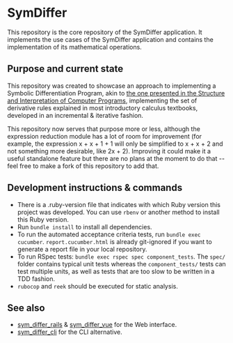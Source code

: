 # SymDiffer
This repository is the core repository of the SymDiffer application. It implements the use cases of the SymDiffer
application and contains the implementation of its mathematical operations.

## Purpose and current state
This repository was created to showcase an approach to implementing a Symbolic Differentiation Program, akin to [the one
presented in the Structure and Interpretation of Computer Programs](https://mitp-content-server.mit.edu/books/content/sectbyfn/books_pres_0/6515/sicp.zip/full-text/book/book-Z-H-16.html#%_sec_2.3.2),
implementing the set of derivative rules explained in most introductory calculus textbooks, developed in an incremental
& iterative fashion.

This repository now serves that purpose more or less, although the expression reduction module has a lot of room for
improvement (for example, the expression x + x + 1 + 1 will only be simplified to x + x + 2 and not something more
desirable, like 2x + 2). Improving it could make it a useful standalone feature but there are no plans at the moment to
do that -- feel free to make a fork of this repository to add that.

## Development instructions & commands
- There is a .ruby-version file that indicates with which Ruby version this project was developed. You can use `rbenv`
  or another method to install this Ruby version.
- Run `bundle install` to install all dependencies.
- To run the automated acceptance criteria tests, run `bundle exec cucumber`. `report.cucumber.html` is already
  git-ignored if you want to generate a report file in your local repository.
- To run RSpec tests: `bundle exec rspec spec component_tests`. The `spec/` folder contains typical unit tests whereas
  the `component_tests/` tests can test multiple units, as well as tests that are too slow to be written in a TDD
  fashion.
- `rubocop` and `reek` should be executed for static analysis.

## See also
- [sym_differ_rails](https://github.com/enrique-guillen/sym_differ_rails) &
  [sym_differ_vue](https://github.com/enrique-guillen/sym_differ_vue) for the Web interface.
- [sym_differ_cli](https://github.com/enrique-guillen/sym_differ_cli) for the CLI alternative.
